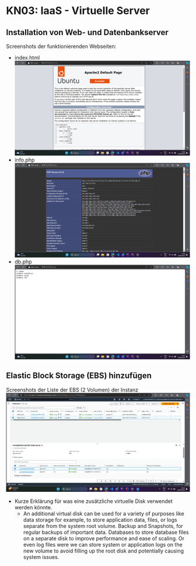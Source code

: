 # KN03: IaaS - Virtuelle Server
## Installation von Web- und Datenbankserver
Screenshots der funktionierenden Webseiten:
 - index.html
![indexhtml](screenshots/KN03/indexhtml.png)
 - info.php
![infophp](screenshots/KN03/infophp.png)
 - db.php
![dbphp](screenshots/KN03/dbphp.png)

## Elastic Block Storage (EBS) hinzufügen
Screenshots der Liste der EBS (2 Volumen) der Instanz
![volumes](screenshots/KN03/volumes.png)

- Kurze Erklärung für was eine zusätzliche virtuelle Disk verwendet werden könnte.
  - An additional virtual disk can be used for a variety of purposes like data storage for example, to store application data, files, or logs separate from the system root volume. Backup and Snapshots, for     regular backups of important data. Databases to store database files on a separate disk to improve performance and ease of scaling. Or even log files were we can store system or application logs on the new volume to avoid filling up the root disk and potentially causing system issues.
